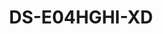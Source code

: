 ---
id: 1
title: "DS-E04HGHI-XD"
slug: "dvr-1"
subTitle: "4K ColorVu PoC Fixed Turret Camera"
category: "dvr"
imgCard: "/src/assets/images/dvr/DS-E04HGHI-XD/DS-E04HGHI-XD.webp"
imgAlt: "DS-E04HGHI-XD"
thumbnails: [
  "/src/assets/images/dvr/DS-E04HGHI-XD/DS-E04HGHI-XD.webp",
]
features: [
  "4-channel DVR with 1080p Lite@30fps encoding capability",
  "Powered by M-SATA eSSD technology for enhanced performance",
  "Deep learning-based human and vehicle classification with Motion Detection 2.0",
  "Scene-adaptive bitrate control for efficient video compression",
  "Supports audio transmission via coaxial cable",
  "Low power consumption for energy-efficient operation"
]
rating: 5
reviewCount: 50
specifications: {
  Video_and_Audio: {
    IP_Video_Input: {
      Channels: "1-ch",
      Resolution: "Up to 1080p",
      Support: "H.265+/H.265 IP cameras"
    },
    Analog_Video_Input: {
      Channels: "4-ch",
      Interface: "BNC (1.0 Vp-p, 75 Ω), supports coaxitron connection"
    },
    HDTVI_Input: {"1080p25", "1080p30", "720p25", "720p30"},
    AHD_Input: {"1080p25", "1080p30", "720p25", "720p30"},
    HDCVI_Input: {"1080p25", "1080p30", "720p25", "720p30"},
    CVBS_Input: "Support",
    HDMI_Output: "1-ch, 1920×1080/60Hz, 1280×1024/60Hz, 1280×720/60Hz",
    VGA_Output: "1-ch, 1920×1080/60Hz, 1280×1024/60Hz, 1280×720/60Hz",
    Video_Output_Mode: "HDMI/VGA simultaneous output",
    Audio_Input: "4-ch via coaxial cable",
    Audio_Output: "1-ch via HDMI",
    Synchronous_Playback: "4-ch"
  },
  Recording: {
    Video_Compression: "H.265 Pro/H.265",
    Encoding_Resolution: {"1080p Lite", "720p", "720p Lite", "WD1", "4CIF", "CIF", "QVGA"},
    Frame_Rate: {
      Main_Stream: "1080p Lite/720p/720p Lite/WD1/4CIF@25 fps (P)/30 fps (N)",
      Default: "1080p Lite/720p is 15 fps by default",
      Sub_Stream: "4CIF@15 fps; CIF/QVGA@25 fps (P)/30 fps (N)"
    },
    Video_Bitrate: "Scene-adaptive bitrate control to ensure recording stability",
    Stream_Type: "Video, Video & Audio (Audio recording must be manually enabled)",
    Audio_Compression: "G.711u",
    Audio_Bitrate: "64 Kbps"
  },
  Network: {
    Total_Bandwidth: "64 Mbps",
    Incoming_Bandwidth: "4 Mbps",
    Remote_Connection: "32",
    Network_Protocol: {"TCP/IP", "DHCP", "Hik-Connect", "DNS", "DDNS", "NTP", "SADP", "SMTP", "NFS", "UPnP™", "HTTPS"},
    Network_Interface: "1 × RJ45 10/100 Mbps self-adaptive Ethernet interface"
  },
  General: {
    Power_Supply: "12 VDC, 1 A",
    Consumption: "≤ 5.4 W (with eSSD)",
    Working_Temperature: "-10 °C to 45 °C (14 °F to +113 °F)",
    Working_Humidity: "10% to 90%",
    Dimension: "152 × 113 × 46 mm (6.0 × 4.4 × 1.8 inch)",
    Weight: "≤ 0.5 kg (with eSSD, 1.1 lb.)"
  }
}
---